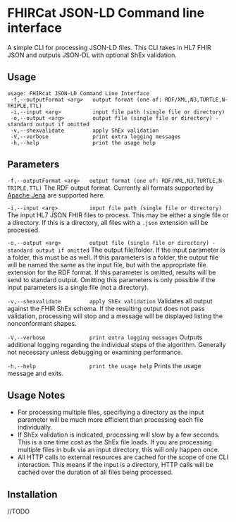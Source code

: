# FHIRCat JSON-LD Command line interface

A simple CLI for processing JSON-LD files. This CLI takes in HL7 FHIR JSON and outputs JSON-DL with optional ShEx validation.

## Usage

```
usage: FHIRcat JSON-LD Command Line Interface
 -f,--outputFormat <arg>   output format (one of: RDF/XML,N3,TURTLE,N-TRIPLE,TTL)
 -i,--input <arg>          input file path (single file or directory)
 -o,--output <arg>         output file (single file or directory) - standard output if omitted
 -v,--shexvalidate         apply ShEx validation
 -V,--verbose              print extra logging messages
 -h,--help                 print the usage help
 ```

## Parameters
```-f,--outputFormat <arg>   output format (one of: RDF/XML,N3,TURTLE,N-TRIPLE,TTL)```
The RDF output format. Currently all formats supported by [Apache Jena](https://jena.apache.org/) are supported here.

```-i,--input <arg>          input file path (single file or directory)```
The input HL7 JSON FHIR files to process. This may be either a single file or a directory. If this is a directory, all files with a ```.json``` extension will be processed.

```-o,--output <arg>         output file (single file or directory) - standard output if omitted```
The output file/folder. If the input parameter is a folder, this must be as well. If this parameters is a folder, the output file will be named the same as the input file, but with the appropriate file extension for the RDF format. If this parameter is omitted, results will be send to standard output. Omitting this parameters is only possible if the input parameters is a single file (not a directory).

```-v,--shexvalidate         apply ShEx validation```
Validates all output against the FHIR ShEx schema. If the resulting output does not pass validation, processing will stop and a message will be displayed listing the nonconformant shapes.

```-V,--verbose              print extra logging messages```
Outputs additional logging regarding the individual steps of the algorithm. Generally not necessary unless debugging or examining performance.
 
```-h,--help                 print the usage help```
Prints the usage message and exits.

## Usage Notes
* For processing multiple files, specifiying a directory as the input parameter will be much more efficient than processing each file individually.
* If ShEx validation is indicated, processing will slow by a few seconds. This is a one time cost as the ShEx file loads. If you are processing multiple files in bulk via an input directory, this will only happen once.
* All HTTP calls to external resources are cached for the scope of one CLI interaction. This means if the input is a directory, HTTP calls will be cached over the duration of all files being processed.

## Installation
//TODO
